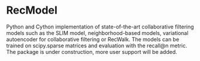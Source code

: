 # RecModel
Python and Cython implementation of state-of-the-art collaborative filtering models such as the SLIM model, neighborhood-based models, variational autoencoder for collaborative filtering or RecWalk. The models can be trained on scipy.sparse matrices and evaluation with the recall@n metric. The package is under construction, more user support will be added.
